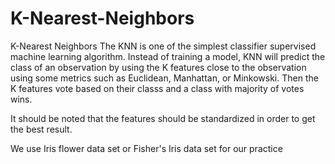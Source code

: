 # K-Nearest-Neighbors
K-Nearest Neighbors
The KNN is one of the simplest classifier supervised machine learning algorithm. Instead of training a model, KNN will predict the class of an observation by using the K features close to the observation using some metrics such as Euclidean, Manhattan, or Minkowski. Then the K features vote based on their classs and a class with majority of votes wins. 

It should be noted that the features should be standardized in order to get the best result.

We use Iris flower data set or Fisher's Iris data set for our practice
